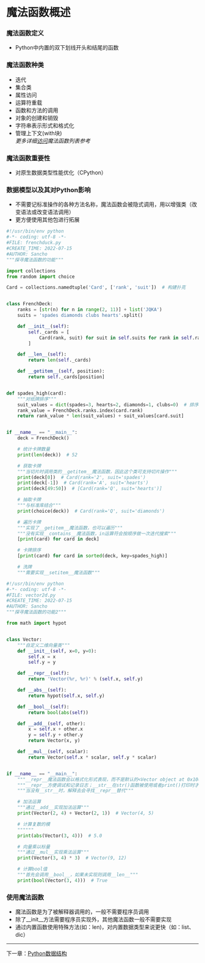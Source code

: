 # 魔法函数概述
### 魔法函数定义
- Python中内置的双下划线开头和结尾的函数
### 魔法函数种类
- 迭代
- 集合类
- 属性访问
- 运算符重载
- 函数和方法的调用
- 对象的创建和销毁
- 字符串表示形式和格式化
- 管理上下文(with块)  
*更多详细[访问](https://docs.python.org/3/reference/datamodel.html)魔法函数列表参考*
### 魔法函数重要性
- 对原生数据类型性能优化（CPython）
### 数据模型以及其对Python影响
- 不需要记标准操作的各种方法名称，魔法函数会被隐式调用，用以增强类（改变语法或改变语法调用）
- 更方便使用其他包进行拓展
```python
#!/usr/bin/env python
#-*- coding: utf-8 -*-
#FILE: frenchduck.py
#CREATE_TIME: 2022-07-15
#AUTHOR: Sancho
"""探寻魔法函数的功能"""

import collections
from random import choice

Card = collections.namedtuple('Card', ['rank', 'suit'])  # 构建扑克


class FrenchDeck:
    ranks = [str(n) for n in range(2, 11)] + list('JQKA')
    suits = 'spades diamonds clubs hearts'.split()

    def __init__(self):
        self._cards = [
            Card(rank, suit) for suit in self.suits for rank in self.ranks
        ]

    def __len__(self):
        return len(self._cards)

    def __getitem__(self, position):
        return self._cards[position]


def spades_high(card):
    """对纸牌排序"""
    suit_values = dict(spades=3, hearts=2, diamonds=1, clubs=0)  # 排序规则
    rank_value = FrenchDeck.ranks.index(card.rank)
    return rank_value * len(suit_values) + suit_values[card.suit]


if __name__ == "__main__":
    deck = FrenchDeck()

    # 统计卡牌数量
    print(len(deck))  # 52

    # 获取卡牌
    """当切片时调用类的__getitem__魔法函数，因此这个类可支持切片操作"""
    print(deck[0])  # Card(rank='2', suit='spades')
    print(deck[-1])  # Card(rank='A', suit='hearts')
    print(deck[49:50])  # [Card(rank='Q', suit='hearts')]

    # 抽取卡牌
    """与标准库结合"""
    print(choice(deck))  # Card(rank='Q', suit='diamonds')

    # 遍历卡牌
    """实现了__getitem__魔法函数，也可以遍历"""
    """没有实现__contains__魔法函数，in运算符会按顺序做一次迭代搜索"""
    [print(card) for card in deck]

    # 卡牌排序
    [print(card) for card in sorted(deck, key=spades_high)]

    # 洗牌
    """需要实现__setitem__魔法函数"""
```
```python
#!/usr/bin/env python
#-*- coding: utf-8 -*-
#FILE: vector2d.py
#CREATE_TIME: 2022-07-15
#AUTHOR: Sancho
"""探寻魔法函数的功能2"""

from math import hypot


class Vector:
    """自定义二维向量类"""
    def __init__(self, x=0, y=0):
        self.x = x
        self.y = y

    def __repr__(self):
        return 'Vector(%r, %r)' % (self.x, self.y)

    def __abs__(self):
        return hypot(self.x, self.y)

    def __bool__(self):
        return bool(abs(self))

    def __add__(self, other):
        x = self.x + other.x
        y = self.y + other.y
        return Vector(x, y)

    def __mul__(self, scalar):
        return Vector(self.x * scalar, self.y * scalar)


if __name__ == "__main__":
    """__repr__魔法函数会以格式化形式表现，而不是默认的<Vector object at 0x10e100070>"""
    """__repr__方便调试和记录日志；__str__在str()函数被使用或者print()打印时才会被调用，且返回的字符串对终端友好"""
    """当没有__str__时，解释去会寻找__repr__替代"""

    # 加法运算
    """通过__add__实现加法运算"""
    print(Vector(2, 4) + Vector(2, 1))  # Vector(4, 5)

    # 计算复数的模
    """"""
    print(abs(Vector(3, 4)))  # 5.0

    # 向量乘以标量
    """通过__mul__实现乘法运算"""
    print(Vector(3, 4) * 3)  # Vector(9, 12)

    # 计算bool值
    """首先会调用__bool__，如果未实现则调用__len__"""
    print(bool(Vector(3, 4)))  # True
```
### 使用魔法函数
- 魔法函数是为了被解释器调用的，一般不需要程序员调用
- 除了__init__方法需要程序员实现外，其他魔法函数一般不需要实现
- 通过内置函数使用特殊方法(如：len)，对内置数据类型来说更快（如：list、dic）
----
下一章：[Python数据结构](2.Python数据结构-Python进阶.md)
